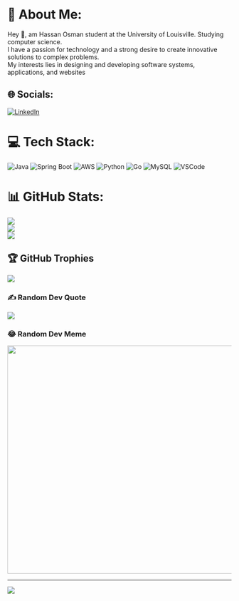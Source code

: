 # 💫 About Me:
Hey 👋, am Hassan Osman student at the University of Louisville. Studying computer science.<br>I have a passion for technology and a strong desire to create innovative solutions to complex problems. <br>My interests lies in designing and developing software systems, applications, and websites


## 🌐 Socials:
[![LinkedIn](https://img.shields.io/badge/LinkedIn-%230077B5.svg?logo=linkedin&logoColor=white)](https://www.linkedin.com/in/hassan-osman-158068200/) 

# 💻 Tech Stack:
![Java](https://img.shields.io/badge/Java-ED8B00?style=for-the-badge&logo=java&logoColor=white)
![Spring Boot](https://img.shields.io/badge/SpringBoot-6DB33F?style=for-the-badge&logo=springboot&logoColor=white)
![AWS](https://img.shields.io/badge/AWS-232F3E?style=for-the-badge&logo=amazonaws&logoColor=FF9900)
![Python](https://img.shields.io/badge/python-3670A0?style=for-the-badge&logo=python&logoColor=ffdd54) 
![Go](https://img.shields.io/badge/go-%2300ADD8.svg?style=for-the-badge&logo=go&logoColor=white) 
![MySQL](https://img.shields.io/badge/mysql-%2300f.svg?style=for-the-badge&logo=mysql&logoColor=white) 
![VSCode](https://img.shields.io/badge/vscode-%23007ACC.svg?style=for-the-badge&logo=visual-studio-code&logoColor=white)  


# 📊 GitHub Stats:
![](https://github-readme-stats.vercel.app/api?username=hassan-ibra&theme=tokyonight&hide_border=false&include_all_commits=true&count_private=true&cache_seconds=86400)<br/>
![](https://github-readme-streak-stats.herokuapp.com/?user=hassan-ibra&theme=tokyonight&hide_border=false&cache_seconds=86400)<br/>
![](https://github-readme-stats.vercel.app/api/top-langs/?username=hassan-ibra&theme=tokyonight&hide_border=false&include_all_commits=true&count_private=true&layout=compact&cache_seconds=86400)


## 🏆 GitHub Trophies
![](https://github-profile-trophy.vercel.app/?username=hassan-ibra&theme=radical&no-frame=false&no-bg=false&margin-w=4)

### ✍️ Random Dev Quote
![](https://quotes-github-readme.vercel.app/api?type=horizontal&theme=radical)

### 😂 Random Dev Meme
<img src="https://rm.up.railway.app/" width="512px"/>

---
[![](https://visitcount.itsvg.in/api?id=hassan-ibra&icon=0&color=0)](https://visitcount.itsvg.in)

<!-- Proudly created with GPRM ( https://gprm.itsvg.in ) -->
